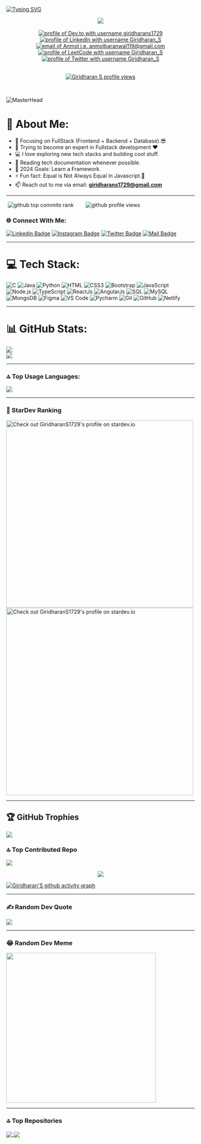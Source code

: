 
[![Typing SVG](https://readme-typing-svg.demolab.com?font=Fira+Code&pause=1000&color=F75311&random=false&width=435&lines=Welcome+to+my+GitHub+Profile;I+am+a+passionate+full-stack+developer+from+India)](https://git.io/typing-svg)

<div align="center">
  <img src="https://api.visitorbadge.io/api/visitors?path=https%3A%2F%2Fgithub.com%2FGiridharanS1729%2FGiridharanS1729%2F&countColor=%23263759" />
  <br><br>
  <a href="https://dev.to/giridharans1729"><img src="https://img.shields.io/badge/dev.to-d5d5d5?style=for-the-badge&logo=devdotto&logoColor=0A0209" alt="profile of Dev.to with username giridharans1729" /></a>
  <a href="https://www.linkedin.com/in/giridharans1729/"><img src="https://img.shields.io/badge/LinkedIn-d5d5d5?style=for-the-badge&logo=linkedin&logoColor=0A0209" alt="profile of LinkedIn with username Giridharan_S" /></a>
  <a href="mailto:giridharans1729@gmail.com"><img src="https://img.shields.io/badge/Gmail-d5d5d5?style=for-the-badge&logo=gmail&logoColor=0A0209" alt="email of Anmol i.e.   anmolbaranwal119@gmail.com" /></a>
  <a href="https://leetcode.com/u/GiridharanS1729/"><img src="https://img.shields.io/badge/Leetcode-d5d5d5?style=for-the-badge&logo=leetcode&logoColor=0A0209" alt="profile of LeetCode with username Giridharan_S" ></a>
  <a href="https://twitter.com/giridharans1729"><img src="https://img.shields.io/badge/Twitter-d5d5d5?style=for-the-badge&logo=x&logoColor=0A0209" alt="profile of Twitter with username Giridharan_S" ></a><br><br>

[![Giridharan S profile views](https://u8views.com/api/v1/github/profiles/117799506/views/day-week-month-total-count.svg)](https://u8views.com/github/GiridharanS1729)
</div>
<br>

![MasterHead](https://www.wingstechsolutions.com/wp-content/uploads/2022/03/full-stack-development.gif)
<!-- ![](https://komarev.com/ghpvc/?username=GiridharanS1729&color=red) -->

# 💫 About Me:

- 🔭 Focusing on FullStack (Frontend + Backend + Database).😎
- 🌱 Trying to become an expert in Fullstack development ❤
- 💻 I love exploring new tech stacks and building cool stuff.
- 📰 Reading tech documentation whenever possible.
- 🥅 2024 Goals: Learn a Framework.
- ⚡ Fun fact: Equal is Not Always Equal in Javascript.🤣
- 📫 Reach out to me via email: **giridharans1729@gmail.com**
---
<p align="center" style='margin: 16px 4px 8px; display: flex; gap: 2rem;'>
    <img src="https://user-badge.committers.top/india/GiridharanS1729.svg" alt="github top commits rank" />
    <img src="https://komarev.com/ghpvc/?username=GiridharanS1729&label=Profile%20views&color=0e75b6&style=flat" alt="github profile views" />
</p>

### 🌐 Connect With Me:

[![Linkedin Badge](https://img.shields.io/badge/LinkedIn-0077B5?style=for-the-badge&logo=linkedin&logoColor=white)](https://www.linkedin.com/in/giridharans1729/)
[![Instagram Badge](https://img.shields.io/badge/Instagram-E4405F?style=for-the-badge&logo=instagram&logoColor=white)](https://instagram.com/mr_unique.1729)
[![Twitter Badge](https://img.shields.io/badge/Twitter-1DA1F2?style=for-the-badge&logo=twitter&logoColor=white)](https://twitter.com/GiridharanS1729)
[![Mail Badge](https://img.shields.io/badge/Gmail-D14836?style=for-the-badge&logo=gmail&logoColor=white)](mailto:giridharans1729@gmail.com)

---

# 💻 Tech Stack:

![C](https://img.shields.io/badge/C-00C7B7?style=flat-square&logo=c&logoColor=black)
![Java](https://img.shields.io/badge/java-E34F26?style=flat-square&logo=java&logoColor=black)
![Python](https://img.shields.io/badge/Python-F7DF1E?style=flat-square&logo=python&logoColor=white)
![HTML](https://img.shields.io/badge/HTML5-E34F26?style=flat-square&logo=html5&logoColor=white)
![CSS3](https://img.shields.io/badge/CSS3-1572B6?style=flat-square&logo=css3&logoColor=white)
![Bootstrap](https://img.shields.io/badge/Bootstrap-563D7C?style=flat-square&logo=bootstrap&logoColor=white)
![JavaScript](https://img.shields.io/badge/JavaScript-E34F26?style=flat-square&logo=javascript&logoColor=black)
![Node.js](https://img.shields.io/badge/Node.js-43853D?style=flat-square&logo=node.js&logoColor=white)
![TypeScript](https://img.shields.io/badge/TypeScript-00C7B7?style=flat-square&logo=typescript&logoColor=white)
![ReactJs](https://img.shields.io/badge/React.js-0081CB?style=flat-square&logo=react&logoColor=61DAFB)
![AngularJs](https://img.shields.io/badge/Angular.js-0081CB?style=flat-square&logo=react&logoColor=DA61FB)
![SQL](https://img.shields.io/badge/SQL-005C84?style=flat-square&logo=sql&logoColor=white)
![MySQL](https://img.shields.io/badge/MySQL-00C7B7?style=flat-square&logo=mysql&logoColor=white)
![MongoDB](https://img.shields.io/badge/MongoDB-F7F7F7?style=flat-square&logo=mongodb&logoColor=49A248)
![Figma](https://img.shields.io/badge/Figma-f7f7f7?style=flastic&logo=Figma&logoColor=F24E1E)
![VS Code](https://img.shields.io/badge/VisualStudio-2C2B30?style=flastic&logo=VisualStudioCode&logoColor=007ACC)
![Pycharm](https://img.shields.io/badge/Pycharm-005C84?style=flastic&logo=pycharm&logoColor=007ACC)
![Git](https://img.shields.io/badge/Git-2C2B30?style=flastic&logo=git&logoColor=007ACC)
![GitHub](https://img.shields.io/badge/GitHub-2C2B30?style=flastic&logo=github&logoColor=F07ACC)
![Netlify](https://img.shields.io/badge/Netlify-00C7B7?style=flat-square&logo=netlify&logoColor=white)

---

# 📊 GitHub Stats:

![](https://github-readme-stats.vercel.app/api?username=GiridharanS1729&theme=highcontrast&hide_border=false&include_all_commits=true&count_private=false)<br/>
![](https://github-readme-streak-stats.herokuapp.com/?user=GiridharanS1729&theme=highcontrast&hide_border=false)<br/>

---

### 🔝 Top Usage Languages:
![](https://github-readme-stats.vercel.app/api/top-langs/?username=GiridharanS1729&theme=highcontrast&hide_border=false&include_all_commits=true&count_private=true&layout=compact&langs_count=10)


---

### 🌟 StarDev Ranking

<a href="https://stardev.io/developers/GiridharanS1729">
<img alt="Check out GiridharanS1729's profile on stardev.io" width="500" src="https://stardev.io/developers/GiridharanS1729/badge/languages/locality.svg" />
<img alt="Check out GiridharanS1729's profile on stardev.io" width="500" src="https://stardev.io/developers/GiridharanS1729/badge/languages/country.svg" />
</a>

---
## 🏆 GitHub Trophies
![](https://github-profile-trophy.vercel.app/?username=GiridharanS1729&theme=radical&no-frame=false&no-bg=true&margin-w=5)

### 🔝 Top Contributed Repo
![](https://github-contributor-stats.vercel.app/api?username=GiridharanS1729&limit=4&theme=radical&combine_all_yearly_contributions=true)

<p align="center">
<a href="https://github.com/GiridharanS1729"><span>
<img align="center" src="https://github-profile-summary-cards.vercel.app/api/cards/profile-details?username=GiridharanS1729&theme=dracula" />
</span></a> </p>

[![Giridharan'S github activity graph](https://github-readme-activity-graph.vercel.app/graph?username=GiridharanS1729&bg_color=312b2e&color=54f2cb&line=f218e3&point=38f702&area=true&hide_border=true)](https://github.com/GiridharanS1729/github-readme-activity-graph)

---
### ✍️ Random Dev Quote
![](https://quotes-github-readme.vercel.app/api?type=horizontal&theme=radical)

---
### 😂 Random Dev Meme
<img src='https://memer-new.vercel.app/' style="height: 400px;"/>

---

### 🔝 Top Repositories

<a href="https://github.com/GiridharanS1729/Portfolio">
  <img align="center" src="https://github-readme-stats.vercel.app/api/pin/?username=GiridharanS1729&repo=flutter-portfolio&theme=algolia" />
</a>

<a href="https://github.com/GiridharanS1729/Visitor_Management_System">
  <img align="center" src="https://github-readme-stats.vercel.app/api/pin/?username=GiridharanS1729&repo=Visitor_Management_System&theme=algolia" />
</a>
